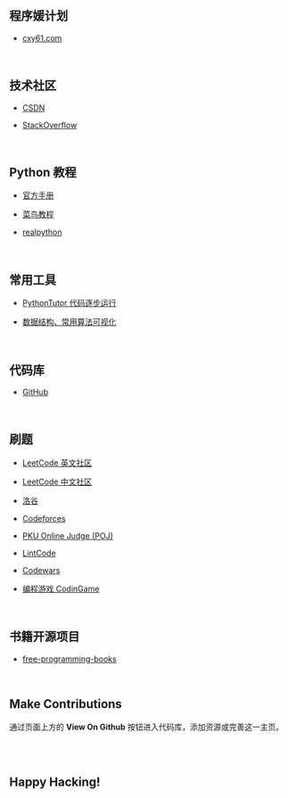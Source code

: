 ## 程序媛计划

- [cxy61.com](https://www.cxy61.com/girl/decades-theme/index-image/index.html)

<br/>

## 技术社区

- [CSDN](https://www.csdn.net/)

- [StackOverflow](https://stackoverflow.com/)

<br/>

## Python 教程

- [官方手册](https://docs.python.org/3/genindex.html)

- [菜鸟教程](https://www.runoob.com/python3/python3-stdlib.html)

- [realpython](https://realpython.com/)

<br/>

## 常用工具

- [PythonTutor 代码逐步运行](http://pythontutor.com/visualize.html#mode=edit)

- [数据结构、常用算法可视化](https://www.cs.usfca.edu/~galles/visualization/Algorithms.html)

<br/>

## 代码库

- [GitHub](https://github.com/)

<br/>

## 刷题

- [LeetCode 英文社区](https://leetcode.com/problemset/all/)

- [LeetCode 中文社区](https://leetcode-cn.com/problemset/all/)

- [洛谷](https://www.luogu.com.cn/problem/list)

- [Codeforces](https://codeforces.com/problemset)

- [PKU Online Judge (POJ)](http://poj.org/problemlist)

- [LintCode](https://www.lintcode.com/)

- [Codewars](https://www.codewars.com/)

- [编程游戏 CodinGame](https://www.codingame.com/start)

<br/>

## 书籍开源项目

- [free-programming-books](https://github.com/EbookFoundation/free-programming-books)

<br/>

## Make Contributions

通过页面上方的 **View On Github** 按钮进入代码库，添加资源或完善这一主页。

<br/><br/>

## Happy Hacking!

<br/><br/>
